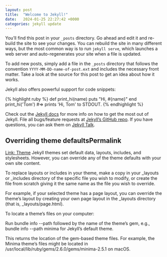 ```yaml
---
layout: post
title:  "Welcome to Jekyll!"
date:   2024-01-25 22:27:42 +0000
categories: jekyll update
---
```

You’ll find this post in your `_posts` directory. Go ahead and edit it and re-build the site to see your changes. You can rebuild the site in many different ways, but the most common way is to run `jekyll serve`, which launches a web server and auto-regenerates your site when a file is updated.

To add new posts, simply add a file in the `_posts` directory that follows the convention `YYYY-MM-DD-name-of-post.ext` and includes the necessary front matter. Take a look at the source for this post to get an idea about how it works.

Jekyll also offers powerful support for code snippets:

{% highlight ruby %}
def print_hi(name)
  puts "Hi, #{name}"
end
print_hi('Tom')
#=> prints 'Hi, Tom' to STDOUT.
{% endhighlight %}

Check out the [Jekyll docs][jekyll-docs] for more info on how to get the most out of Jekyll. File all bugs/feature requests at [Jekyll’s GitHub repo][jekyll-gh]. If you have questions, you can ask them on [Jekyll Talk][jekyll-talk].

[jekyll-docs]: https://jekyllrb.com/docs/home
[jekyll-gh]:   https://github.com/jekyll/jekyll
[jekyll-talk]: https://talk.jekyllrb.com/


Overriding theme defaultsPermalink
---
[Link: Theme](https://jekyllrb.com/docs/themes/)
Jekyll themes set default data, layouts, includes, and stylesheets. However, you can override any of the theme defaults with your own site content.

To replace layouts or includes in your theme, make a copy in your _layouts or _includes directory of the specific file you wish to modify, or create the file from scratch giving it the same name as the file you wish to override.

For example, if your selected theme has a page layout, you can override the theme’s layout by creating your own page layout in the _layouts directory (that is, _layouts/page.html).

To locate a theme’s files on your computer:

Run bundle info --path followed by the name of the theme’s gem, e.g., bundle info --path minima for Jekyll’s default theme.

This returns the location of the gem-based theme files. For example, the Minima theme’s files might be located in /usr/local/lib/ruby/gems/2.6.0/gems/minima-2.5.1 on macOS.